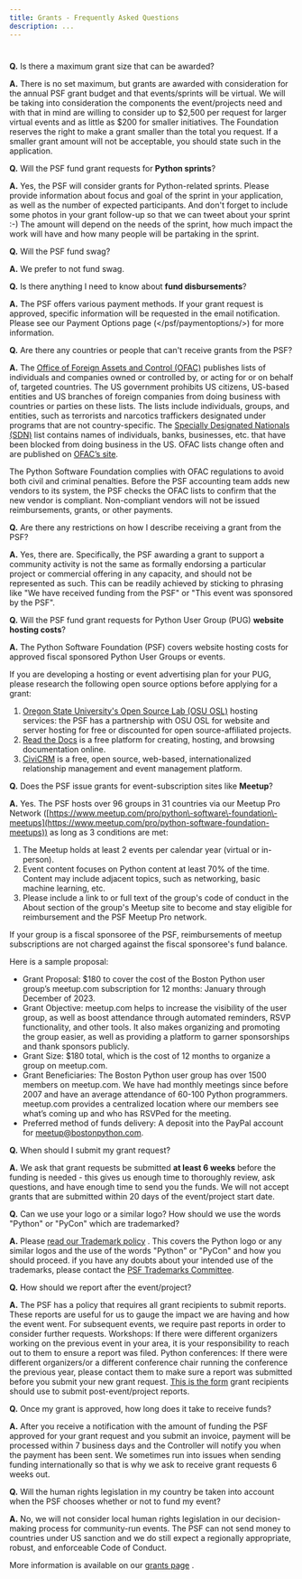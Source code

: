```yaml
---
title: Grants - Frequently Asked Questions
description: ...
---
```



# 



**Q.** Is there a maximum grant size that can be awarded?


**A.** There is no set maximum, but grants are awarded with consideration for
the annual PSF grant budget and that events/sprints will be virtual. We will be taking into consideration the components the event/projects need and with that in mind are willing to consider up to $2,500 per request for larger virtual events and as little as $200 for smaller initiatives. The Foundation reserves the right to make a grant smaller than the total you request. If a smaller grant amount will not be acceptable, you should state such in the application.


**Q.** Will the PSF fund grant requests for **Python sprints**?


**A.** Yes, the PSF will consider grants for Python\-related sprints. Please provide information about focus and goal of the sprint in your application, as well as the number of expected participants. And don't forget to
include some photos in your grant follow\-up so that we can tweet about your sprint :\-) The amount will depend on the needs of the sprint, how much impact the work will have and how many people will be partaking in the sprint.


**Q.** Will the PSF fund swag?


**A.** We prefer to not fund swag.


**Q.** Is there anything I need to know about **fund disbursements**?


**A.** The PSF offers various payment methods. If your grant request is approved, specific information will be requested in the email notification. Please see our Payment Options page (</psf/paymentoptions/>) for more information.


**Q.** Are there any countries or people that can't receive grants from the PSF?


**A.** The [Office of Foreign Assets and Control (OFAC)](https://home.treasury.gov/policy-issues/office-of-foreign-assets-control-sanctions-programs-and-information) publishes lists of individuals and companies owned or controlled by, or acting for or on behalf of, targeted countries. The US government prohibits US citizens, US\-based entities and US branches of foreign companies from doing business with countries or parties on these lists. The lists include individuals, groups, and entities, such as terrorists and narcotics traffickers designated under programs that are not country\-specific. The [Specially Designated Nationals (SDN)](https://home.treasury.gov/policy-issues/financial-sanctions/specially-designated-nationals-and-blocked-persons-list-sdn-human) list contains names of individuals, banks, businesses, etc. that have been blocked from doing business in the US. OFAC lists change often and are published on [OFAC’s site](https://home.treasury.gov/policy-issues/office-of-foreign-assets-control-sanctions-programs-and-information).


The Python Software Foundation complies with OFAC regulations to avoid both civil and criminal penalties. Before the PSF accounting team adds new vendors to its system, the PSF checks the OFAC lists to confirm that the new vendor is compliant. Non\-compliant vendors will not be issued reimbursements, grants, or other payments.


**Q.** Are there any restrictions on how I describe receiving a grant from the PSF?


**A.** Yes, there are. Specifically, the PSF awarding a grant to support a community activity is not the same as formally endorsing a particular project or commercial offering in any capacity, and should not be represented as such. This can be readily achieved by sticking to phrasing like "We have received funding from the PSF" or "This event was sponsored by the PSF".


**Q.** Will the PSF fund grant requests for Python User Group (PUG) **website hosting costs**?


**A.** The Python Software Foundation (PSF) covers website hosting costs for approved fiscal sponsored Python User Groups or events.


If you are developing a hosting or event advertising plan for your PUG, please research the following open source options before applying for a grant:


1. [Oregon State University's Open Source Lab (OSU OSL)](http://osuosl.org/services/hosting) hosting services: the PSF has a partnership with OSU OSL for website and server
hosting for free or discounted for open source\-affiliated projects.
2. [Read the Docs](http://readthedocs.org/) is a free platform for creating, hosting, and browsing documentation online.
3. [CiviCRM](http://civicrm.org/) is a free, open source, web\-based, internationalized relationship management and event management platform.


**Q.** Does the PSF issue grants for event\-subscription sites like **Meetup**?


**A.** Yes. The PSF hosts over 96 groups in 31 countries via our Meetup Pro Network ([https://www.meetup.com/pro/python\-software\-foundation\-meetups](https://www.meetup.com/pro/python-software-foundation-meetups)) as long as 3 conditions are met:


1. The Meetup holds at least 2 events per calendar year (virtual or in\-person).
2. Event content focuses on Python content at least 70% of the time. Content may include adjacent topics, such as networking, basic machine learning, etc.
3. Please include a link to or full text of the group's code of conduct in the About section of the group's Meetup site to become and stay eligible for reimbursement and the PSF Meetup Pro network.


If your group is a fiscal sponsoree of the PSF, reimbursements of meetup subscriptions are not charged against the fiscal sponsoree's fund balance.



Here is a sample proposal:
* Grant Proposal: $180 to cover the cost of the Boston Python user group’s meetup.com subscription for 12 months: January through December of 2023\.
* Grant Objective: meetup.com helps to increase the visibility of the user group, as well as boost attendance through automated reminders, RSVP functionality, and other tools. It also makes organizing and promoting the group easier, as well as providing a platform to garner sponsorships and thank sponsors publicly.
* Grant Size: $180 total, which is the cost of 12 months to organize a group on meetup.com.
* Grant Beneficiaries: The Boston Python user group has over 1500 members on meetup.com. We have had monthly meetings since before 2007 and have an average attendance of 60\-100 Python programmers. meetup.com provides a centralized location where our members see what’s coming up and who has RSVPed for the meeting.
* Preferred method of funds delivery: A deposit into the PayPal account for [meetup@bostonpython.com](mailto:meetup@bostonpython.com).




**Q.** When should I submit my grant request?


**A.** We ask that grant requests be submitted **at least 6 weeks** before the funding is needed \- this gives us enough time to thoroughly review, ask questions, and have enough time to send you the funds. We will not accept grants that are submitted within 20 days of the event/project start date.



**Q.** Can we use your logo or a similar logo? How should we use the words "Python" or "PyCon"
which are trademarked?

**A.** Please [read our Trademark policy](/psf/trademarks/) . This covers the Python logo or any similar logos and the use of the words "Python" or "PyCon" and how you should proceed. if you have any doubts about your intended use of the trademarks, please contact the [PSF Trademarks Committee](mailto:psf-trademarks@python.org).


**Q.** How should we report after the event/project?


**A.** The PSF has a policy that requires all grant recipients to submit reports. These reports are useful for us to gauge the impact we are having and how the event went. For subsequent events, we require past reports in order to consider further requests.
Workshops: If there were different organizers working on the previous event in your area, it is your responsibility to reach out to them to ensure a report was filed.
Python conferences: If there were different organizers/or a different conference chair running the conference the previous year, please contact them to make sure a report was submitted before you submit your new grant request. [This is the form](https://docs.google.com/forms/d/1X-tKnlRTCNNEaECnktmAYJN94IQIBfvQduvrmVZ-RgQ/edit) grant recipients should use to submit post\-event/project reports.


**Q.** Once my grant is approved, how long does it take to receive funds?


**A.** After you receive a notification with the amount of funding the PSF approved for your grant request and you submit an invoice, payment will be processed within 7 business days and the Controller will notify you when the payment has been sent. We sometimes run into issues when sending funding internationally so that is why we ask to receive grant requests 6 weeks out.


**Q.** Will the human rights legislation in my country be taken into account when the PSF chooses whether or not to fund my event?


**A.** No, we will not consider local human rights legislation in our decision\-making process for community\-run events. The PSF can not send money to countries under US sanction and we do still expect a regionally appropriate, robust, and enforceable Code of Conduct.


More information is available on our [grants page](/psf/grants/) .


